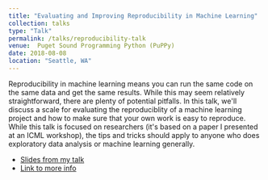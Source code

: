 ```yaml
---
title: "Evaluating and Improving Reproducibility in Machine Learning"
collection: talks
type: "Talk"
permalink: /talks/reproducibility-talk
venue:  Puget Sound Programming Python (PuPPy)
date: 2018-08-08
location: "Seattle, WA"
---
```


 Reproducibility in machine learning means you can run the same code on the same data and get the same results. While this may seem relatively straightforward, there are plenty of potential pitfalls. In this talk, we'll discuss a scale for evaluating the reproduciblity of a machine learning project and how to make sure that your own work is easy to reproduce. While this talk is focused on researchers (it's based on a paper I presented at an ICML workshop), the tips and tricks should apply to anyone who does exploratory data analysis or machine learning generally.
 
* [Slides from my talk](rctatman.github.io/files/Tatman_2018_ReproducibleML.pdf)
* [Link to more info](https://www.meetup.com/PSPPython/events/cqltdpyxlblb/)
